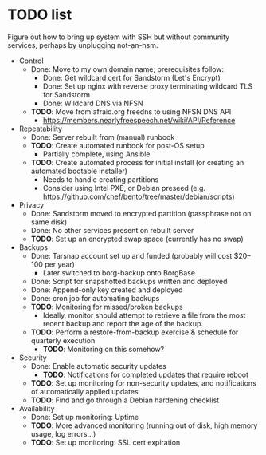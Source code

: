 # TODO list

Figure out how to bring up system with SSH but without community services, perhaps by unplugging not-an-hsm.

- Control
    - Done: Move to my own domain name; prerequisites follow:
        - Done: Get wildcard cert for Sandstorm (Let's Encrypt)
        - Done: Set up nginx with reverse proxy terminating wildcard
          TLS for Sandstorm
        - Done: Wildcard DNS via NFSN
    - **TODO**: Move from afraid.org freedns to using NFSN DNS API
        - https://members.nearlyfreespeech.net/wiki/API/Reference
- Repeatability
    - Done: Server rebuilt from (manual) runbook
    - **TODO**: Create automated runbook for post-OS setup
        - Partially complete, using Ansible
    - **TODO**: Create automated process for initial install (or
        creating an automated bootable installer)
        - Needs to handle creating partitions
        - Consider using Intel PXE, or Debian preseed
          (e.g. https://github.com/chef/bento/tree/master/debian/scripts)
- Privacy
    - Done: Sandstorm moved to encrypted partition (passphrase not on same disk)
    - Done: No other services present on rebuilt server
    - **TODO**: Set up an encrypted swap space (currently has no swap)
- Backups
    - Done: Tarsnap account set up and funded (probably will cost
      $20–100 per year)
        - Later switched to borg-backup onto BorgBase
    - Done: Script for snapshotted backups written and deployed
    - Done: Append-only key created and deployed
    - Done: cron job for automating backups
    - **TODO**: Monitoring for missed/broken backups
        - Ideally, monitor should attempt to retrieve a file from the
          most recent backup and report the age of the backup.
    - **TODO**: Perform a restore-from-backup exercise & schedule for
      quarterly execution
        - **TODO**: Monitoring on this somehow?
- Security
    - Done: Enable automatic security updates
        - **TODO**: Notifications for completed updates that require reboot
    - **TODO**: Set up monitoring for non-security updates, and
      notifications of automatically applied updates
    - **TODO**: Find and go through a Debian hardening checklist
- Availability
    - Done: Set up monitoring: Uptime
    - **TODO**: More advanced monitoring (running out of disk, high
      memory usage, log errors...)
    - **TODO**: Set up monitoring: SSL cert expiration
